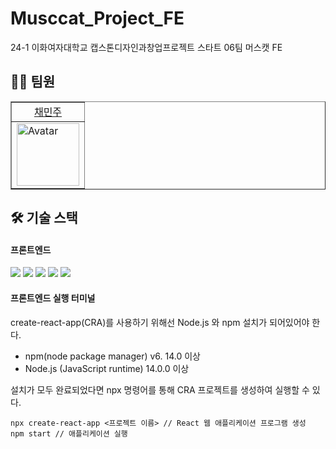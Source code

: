 # Musccat_Project_FE
24-1 이화여자대학교 캡스톤디자인과창업프로젝트 스타트 06팀 머스캣 FE


## 👩‍💻 팀원
<table border="1" cellspacing="0" cellpadding="0" width="90%">
    <tr>
        <td align="center"><a href="https://github.com/judymoody59">채민주</a></td>
    </tr>
    <tr>
        <td align="left"><img src="https://avatars.githubusercontent.com/judymoody59" alt="Avatar" width="100px"/></td>
    </tr>
</table>


## 🛠️ 기술 스택

#### 프론트엔드
<img src="https://img.shields.io/badge/HTML5-E34F26?style=for-the-badge&logo=HTML5&logoColor=white"> <img src="https://img.shields.io/badge/CSS3-1572B6?style=for-the-badge&logo=CSS3&logoColor=white"> <img src="https://img.shields.io/badge/JavaScript-F7DF1E?style=for-the-badge&logo=JavaScript&logoColor=black"> <img src="https://img.shields.io/badge/React-61DAFB?style=for-the-badge&logo=React&logoColor=black"> <img src="https://img.shields.io/badge/Figma-F24E1E?style=for-the-badge&logo=Figma&logoColor=white"> 

#### 프론트엔드 실행 터미널

create-react-app(CRA)를 사용하기 위해선 Node.js 와 npm 설치가 되어있어야 한다.

- npm(node package manager) v6. 14.0 이상
- Node.js (JavaScript runtime) 14.0.0 이상

설치가 모두 완료되었다면 npx 명령어를 통해 CRA 프로젝트를 생성하여 실행할 수 있다.
```
npx create-react-app <프로젝트 이름> // React 웹 애플리케이션 프로그램 생성
npm start // 애플리케이션 실행
```

